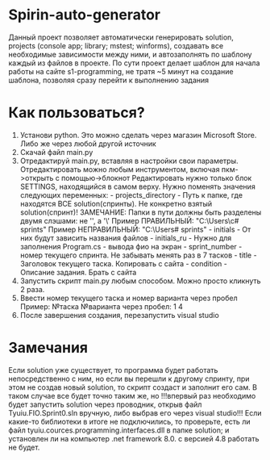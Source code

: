 # Spirin-auto-generator
Данный проект позволяет автоматически генерировать solution, projects (console app; library; mstest; winforms), создавать все необходимые зависимости между ними, и автозаполнять по шаблону каждый из файлов в проекте.
По сути проект делает шаблон для начала работы на сайте s1-programming, не тратя ~5 минут на создание шаблона, позволяя сразу перейти к выполнению задания

# Как пользоваться?
1. Установи python. Это можно сделать через магазин Microsoft Store. Либо же через любой другой источник
2. Скачай файл main.py
3. Отредактируй main.py, вставляя в настройки свои параметры. 
    Отредактировать можно любым инструментом, включая пкм->открыть с помощью->блокнот
    Редактировать нужно только блок SETTINGS, находящийся в самом верху. Нужно поменять значения следующих переменных:
        - projects_directory - Путь к папке, где находятся ВСЕ solution(спринты). Не конкретно взятый solution(спринт)! 
            ЗАМЕЧАНИЕ:  Папки в пути должны быть разделены двумя слэшами: не '\', а '\\'
            Пример ПРАВИЛЬНЫЙ: "C:\\Users\\c# sprints"
            Пример НЕПРАВИЛЬНЫЙ: "C:\Users\# sprints"
        - initials - От них будут зависить названия файлов
        - initials_ru - Нужно для заполнения Program.cs - вывода фио на экран
        - sprint_number - номер текущего спринта. Не забывать менять раз в 7 тасков
        - title - Заголовок текущего таска. Копировать с сайта
        - condition - Описание задания. Брать с сайта
4. Запустить скрипт main.py любым способом. Можно просто кликнуть 2 раза.
5. Ввести номер текущего таска и номер варианта через пробел
    Пример: №таска №варианта через пробел: 1 4
6. После завершения создания, перезапустить visual studio

# Замечания
Если solution уже существует, то программа будет работать непосредственно с ним, но если вы перешли к другому спринту, при этом не создав новый solution, то скрипт создаст и заполнит его сам. В таком случае все будет точно таким же, но !!!впервый раз необходимо будет запустить solution через проводник, открыв файл Tyuiu.FIO.Sprint0.sln вручную, либо выбрав его через visual studio!!! 
Если какие-то библиотеки в итоге не подключились, то проверьте, есть ли файл tyuiu.cources.programming.interfaces.dll в папке solution; и установлен ли на компьютер .net framework 8.0. с версией 4.8 работать не будет.